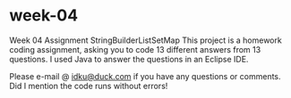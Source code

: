 # week-04
Week 04 Assignment StringBuilderListSetMap
This project is a homework coding assignment, asking you to code 13 different answers from 13 questions. I used Java to answer the questions in an Eclipse IDE.

Please e-mail @ idku@duck.com if you have any questions or comments.
Did I mention the code runs without errors!

